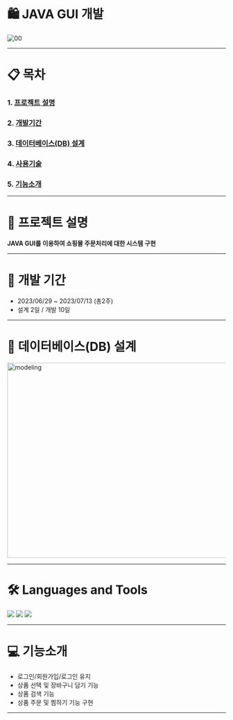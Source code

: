 # 🛍️ JAVA GUI 개발
![00](https://github.com/dhkim310/First-Project/assets/140373535/edfe9a00-8f8a-4b7a-82df-808c29ea9850)

- - - 

# 📋 목차 
### 1. [프로젝트 설명](https://github.com/whatiiiii/java_gui_project#rocket-프로젝트-설명  "프로젝트설명")                  
### 2. [개발기간](https://github.com/whatiiiii/java_gui_project#-개발-기간 "개발기간")         
### 3. [데이터베이스(DB) 설계](https://github.com/whatiiiii/java_gui_project#-데이터베이스db-설계 "db설계")         
### 4. [사용기술](https://github.com/whatiiiii/java_gui_project#%EF%B8%8F-languages-and-tools "사용기술")         
### 5. [기능소개](https://github.com/whatiiiii/java_gui_project#-기능소개 "기능소개")         

- - - 

# :rocket: 프로젝트 설명 

__JAVA GUI를 이용하여 쇼핑몰 주문처리에 대한 시스템 구현__

- - -


# 📆 개발 기간
* 2023/06/29 ~ 2023/07/13 (총2주)
* 설계 2일 / 개발 10일

- - -
# 📝 데이터베이스(DB) 설계
<img src="https://github.com/dhkim310/First-Project/assets/140153367/781b6f1e-1965-4868-a3b4-dadf3fa5a6cd" width="800px" height="450px" title="px(픽셀) 크기 설정" alt="modeling"></img>
- - -
# 🛠️ Languages and Tools
<img src="https://img.shields.io/badge/Java-ED8B00?style=for-the-badge&logo=openjdk&logoColor=white"> 
<img src="https://img.shields.io/badge/Oracle-F80000?style=for-the-badge&logo=Oracle&logoColor=white"/> 
<img src="https://img.shields.io/badge/Eclipse-2C2255?style=for-the-badge&logo=eclipse&logoColor=white">


- - -

# 💻 기능소개
* 로그인/회원가입/로그인 유지
* 상품 선택 및 장바구니 담기 기능
* 상품 검색 기능
* 상품 주문 및 찜하기 기능 구현

- - -
